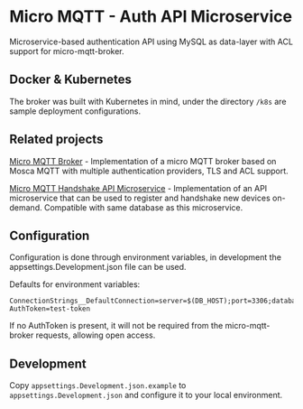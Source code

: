 # Micro MQTT - Auth API Microservice

Microservice-based authentication API using MySQL as data-layer with ACL support for micro-mqtt-broker.

## Docker & Kubernetes

The broker was built with Kubernetes in mind, under the directory `/k8s` are sample deployment configurations.

## Related projects

[Micro MQTT Broker](https://github.com/SorenA/micro-mqtt-broker) - Implementation of a micro MQTT broker based on Mosca MQTT with multiple authentication providers, TLS and ACL support.

[Micro MQTT Handshake API Microservice](https://github.com/SorenA/micro-mqtt-handshake-api-microservice) - Implementation of an API microservice that can be used to register and handshake new devices on-demand. Compatible with same database as this microservice.

## Configuration

Configuration is done through environment variables, in development the appsettings.Development.json file can be used.

Defaults for environment variables:

```env
ConnectionStrings__DefaultConnection=server=$(DB_HOST);port=3306;database=$(DB_DATABASE);uid=$(DB_USERNAME);password=$(DB_PASSWORD)
AuthToken=test-token
```

If no AuthToken is present, it will not be required from the micro-mqtt-broker requests, allowing open access.

## Development

Copy `appsettings.Development.json.example` to  `appsettings.Development.json` and configure it to your local environment.
